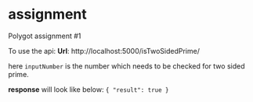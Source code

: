 # assignment
Polygot assignment #1

To use the api:
**Url**: http://localhost:5000/isTwoSidedPrime/<inputNumber>

here `inputNumber` is the number which needs to be checked for two sided prime.

**response** will look like below:
`{
  "result": true
}`
